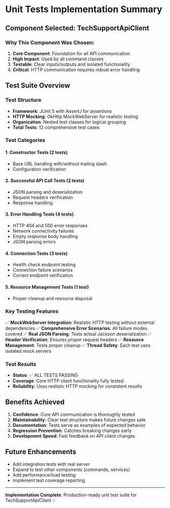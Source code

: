 # Unit Tests Implementation Summary

## Component Selected: TechSupportApiClient

### Why This Component Was Chosen:
1. **Core Component**: Foundation for all API communication
2. **High Impact**: Used by all command classes
3. **Testable**: Clear inputs/outputs and isolated functionality
4. **Critical**: HTTP communication requires robust error handling

## Test Suite Overview

### Test Structure
- **Framework**: JUnit 5 with AssertJ for assertions
- **HTTP Mocking**: OkHttp MockWebServer for realistic testing
- **Organization**: Nested test classes for logical grouping
- **Total Tests**: 12 comprehensive test cases

### Test Categories

#### 1. Constructor Tests (2 tests)
- Base URL handling with/without trailing slash
- Configuration verification

#### 2. Successful API Call Tests (2 tests) 
- JSON parsing and deserialization
- Request headers verification
- Response handling

#### 3. Error Handling Tests (4 tests)
- HTTP 404 and 500 error responses
- Network connectivity failures  
- Empty response body handling
- JSON parsing errors

#### 4. Connection Tests (3 tests)
- Health check endpoint testing
- Connection failure scenarios
- Correct endpoint verification

#### 5. Resource Management Tests (1 test)
- Proper cleanup and resource disposal

### Key Testing Features

✅ **MockWebServer Integration**: Realistic HTTP testing without external dependencies
✅ **Comprehensive Error Scenarios**: All failure modes covered
✅ **Real JSON Parsing**: Tests actual Jackson deserialization
✅ **Header Verification**: Ensures proper request headers
✅ **Resource Management**: Tests proper cleanup
✅ **Thread Safety**: Each test uses isolated mock servers

### Test Results
- **Status**: ✅ ALL TESTS PASSING
- **Coverage**: Core HTTP client functionality fully tested
- **Reliability**: Uses realistic HTTP mocking for consistent results

## Benefits Achieved

1. **Confidence**: Core API communication is thoroughly tested
2. **Maintainability**: Clear test structure makes future changes safe
3. **Documentation**: Tests serve as examples of expected behavior
4. **Regression Prevention**: Catches breaking changes early
5. **Development Speed**: Fast feedback on API client changes

## Future Enhancements

- Add integration tests with real server
- Expand to test other components (commands, services)
- Add performance/load testing
- Implement test coverage reporting

---

**Implementation Complete**: Production-ready unit test suite for TechSupportApiClient ✨ 